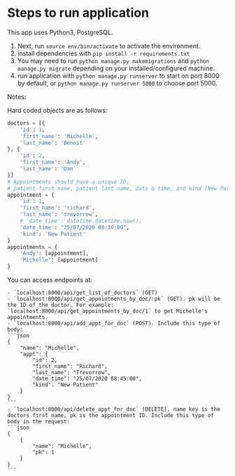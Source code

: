 # Steps to run application

This app uses Python3, PostgreSQL.

1. Next, run `source env/bin/activate` to activate the environment.
2. install dependencies with `pip install -r requirements.txt`
3. You may need to run `python manage.py makemigrations` and `python manage.py migrate` depending on your installed/configured machine.
4. run application with `python manage.py runserver` to start on port 8000 by default, or `python manage.py runserver 5000` to choose port 5000.

Notes:

Hard coded objects are as follows:

```python
doctors = [{
    'id': 1,
    'first_name': 'Michelle',
    'last_name': 'Benoit'
}, {
    'id': 2,
    'first_name': 'Andy',
    'last_name': 'Dam'
}]
# Appointments should have a unique ID,
# patient first name, patient last name, date & time, and kind (New Patient or Follow-up).
appointment = {
    'id': 1,
    'first_name': 'richard',
    'last_name': 'trevorrow',
    # 'date_time': datetime.datetime.now(),
    'date_time': "25/07/2020 08:30:00",
    'kind': 'New Patient'
}
appointments = {
    'Andy': [appointment],
    'Michelle': [appointment]
}
```

You can access endpoints at:

    - `localhost:8000/api/get_list_of_doctors` (GET)
    - `localhost:8000/api/get_appointments_by_doc/:pk` (GET). pk will be the ID of the doctor. For example: `localhost:8000/api/get_appointments_by_doc/1` to get Michelle's appointments.
    - `localhost:8000/api/add_appt_for_doc` (POST). Include this type of body:
    ```json
    {
        "name": "Michelle",
        "appt": {
            "id": 2,
            "first_name": "Richard",
            "last_name": "Trevorrow",
            "date_time": "25/07/2020 08:45:00",
            "kind": "New Patient"
        }
    }
    ```
    - `localhost:8000/api/delete_appt_for_doc` (DELETE). name key is the doctors first name, pk is the appointment ID. Include this type of body in the request:
    ```json
    {
        {
            "name": "Michelle",
            "pk": 1
        }
    }
    ```
